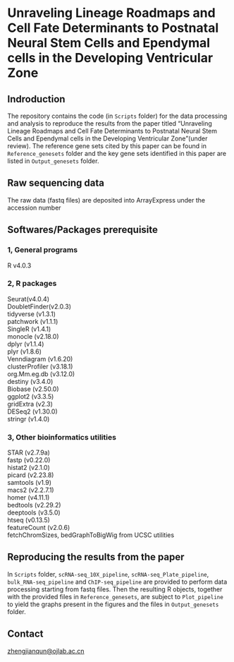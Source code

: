 # Unraveling Lineage Roadmaps and Cell Fate Determinants to Postnatal Neural Stem Cells and Ependymal cells in the Developing Ventricular Zone
## Indroduction
The repository contains the code (in `Scripts` folder) for the data processing and analysis to reproduce the results from the paper titled “Unraveling Lineage Roadmaps and Cell Fate Determinants to Postnatal Neural Stem Cells and Ependymal cells in the Developing Ventricular Zone”(under review). The reference gene sets cited by this paper can be found in `Reference_genesets` folder and the key gene sets identified in this paper are listed in `Output_genesets` folder. 
## Raw sequencing data
The raw data (fastq files) are deposited into ArrayExpress under the accession number
## Softwares/Packages prerequisite
### 1, General programs
R v4.0.3
### 2, R packages
Seurat(v4.0.4)\
DoubletFinder(v2.0.3)\
tidyverse (v1.3.1)\
patchwork (v1.1.1)\
SingleR (v1.4.1)\
monocle (v2.18.0)\
dplyr (v1.1.4)\
plyr (v1.8.6)\
Venndiagram (v1.6.20)\
clusterProfiler (v3.18.1)\
org.Mm.eg.db (v3.12.0)\
destiny (v3.4.0)\
Biobase (v2.50.0)\
ggplot2 (v3.3.5)\
gridExtra (v2.3)\
DESeq2 (v1.30.0)\
stringr (v1.4.0)
### 3, Other bioinformatics utilities
STAR (v2.7.9a)\
fastp (v0.22.0)\
histat2 (v2.1.0)\
picard (v2.23.8)\
samtools (v1.9)\
macs2 (v2.2.7.1)\
homer (v4.11.1)\
bedtools (v2.29.2)\
deeptools (v3.5.0)\
htseq (v0.13.5)\
featureCount (v2.0.6)\
fetchChromSizes, bedGraphToBigWig from UCSC utilities
## Reproducing the results from the paper
In `Scripts` folder, `scRNA-seq_10X_pipeline`, `scRNA-seq_Plate_pipeline`, `bulk_RNA-seq_pipeline` and `ChIP-seq_pipeline` are provided to perform data processing starting from fastq files. Then the resulting R objects, together with the provided files in `Reference_genesets`, are subject to `Plot_pipeline` to yield the graphs present in the figures and the files in `Output_genesets` folder. 
## Contact
zhengjianqun@ojlab.ac.cn
